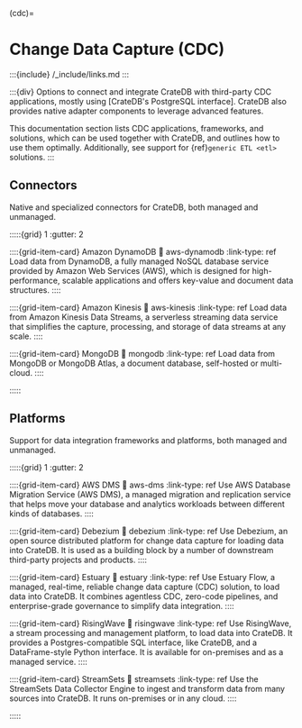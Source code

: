 (cdc)=
# Change Data Capture (CDC)

:::{include} /_include/links.md
:::

:::{div}
Options to connect and integrate CrateDB with third-party
CDC applications, mostly using [CrateDB's PostgreSQL interface].
CrateDB also provides native adapter components to leverage advanced
features.

This documentation section lists CDC applications,
frameworks, and solutions, which can be used together with CrateDB,
and outlines how to use them optimally.
Additionally, see support for {ref}`generic ETL <etl>` solutions.
:::


## Connectors

Native and specialized connectors for CrateDB, both managed and unmanaged.

:::::{grid} 1
:gutter: 2

::::{grid-item-card} Amazon DynamoDB
:link: aws-dynamodb
:link-type: ref
Load data from DynamoDB, a fully managed NoSQL database service provided by
Amazon Web Services (AWS), which is designed for high-performance, scalable
applications and offers key-value and document data structures.
::::

::::{grid-item-card} Amazon Kinesis
:link: aws-kinesis
:link-type: ref
Load data from Amazon Kinesis Data Streams, a serverless streaming data service
that simplifies the capture, processing, and storage of data streams at any scale.
::::

::::{grid-item-card} MongoDB
:link: mongodb
:link-type: ref
Load data from MongoDB or MongoDB Atlas, a document database, self-hosted
or multi-cloud.
::::

:::::


## Platforms

Support for data integration frameworks and platforms, both managed and unmanaged.

:::::{grid} 1
:gutter: 2

::::{grid-item-card} AWS DMS
:link: aws-dms
:link-type: ref
Use AWS Database Migration Service (AWS DMS), a managed migration and replication
service that helps move your database and analytics workloads between different
kinds of databases.
::::

::::{grid-item-card} Debezium
:link: debezium
:link-type: ref
Use Debezium, an open source distributed platform for change data capture for
loading data into CrateDB.
It is used as a building block by a number of downstream third-party projects and products.
::::

::::{grid-item-card} Estuary
:link: estuary
:link-type: ref
Use Estuary Flow, a managed, real-time, reliable change data capture (CDC) solution,
to load data into CrateDB.
It combines agentless CDC, zero-code pipelines, and enterprise-grade governance to
simplify data integration.
::::

::::{grid-item-card} RisingWave
:link: risingwave
:link-type: ref
Use RisingWave, a stream processing and management platform, to load data into CrateDB.
It provides a Postgres-compatible SQL interface, like CrateDB, and a DataFrame-style
Python interface. It is available for on-premises and as a managed service.
::::

::::{grid-item-card} StreamSets
:link: streamsets
:link-type: ref
Use the StreamSets Data Collector Engine to ingest and transform data from many
sources into CrateDB. It runs on-premises or in any cloud.
::::

:::::
